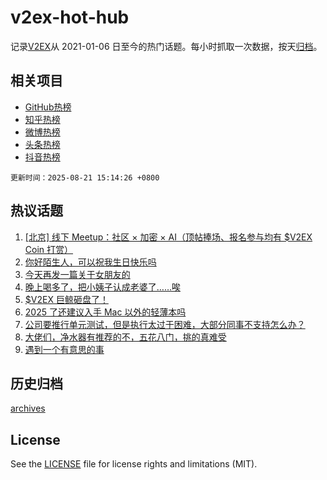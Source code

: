 # v2ex-hot-hub

 记录[V2EX](https://www.v2ex.com/)从 2021-01-06 日至今的热门话题。每小时抓取一次数据，按天[归档](archives)。
 
 ## 相关项目

- [GitHub热榜](https://github.com/lonnyzhang423/github-hot-hub)
- [知乎热榜](https://github.com/lonnyzhang423/zhihu-hot-hub)
- [微博热榜](https://github.com/lonnyzhang423/weibo-hot-hub)
- [头条热榜](https://github.com/lonnyzhang423/toutiao-hot-hub)
- [抖音热榜](https://github.com/lonnyzhang423/douyin-hot-hub)


 `更新时间：2025-08-21 15:14:26 +0800`

## 热议话题

1. [[北京] 线下 Meetup：社区 × 加密 × AI（顶帖捧场、报名参与均有 $V2EX Coin 打赏）](https://www.v2ex.com/t/1153737)
1. [你好陌生人，可以祝我生日快乐吗](https://www.v2ex.com/t/1153801)
1. [今天再发一篇关于女朋友的](https://www.v2ex.com/t/1153756)
1. [晚上喝多了，把小姨子认成老婆了……唉](https://www.v2ex.com/t/1153818)
1. [$V2EX 巨鲸砸盘了！](https://www.v2ex.com/t/1153865)
1. [2025 了还建议入手 Mac 以外的轻薄本吗](https://www.v2ex.com/t/1153858)
1. [公司要推行单元测试，但是执行太过于困难，大部分同事不支持怎么办？](https://www.v2ex.com/t/1153924)
1. [大佬们，净水器有推荐的不，五花八门，挑的真难受](https://www.v2ex.com/t/1153709)
1. [遇到一个有意思的事](https://www.v2ex.com/t/1153844)

## 历史归档

[archives](archives)

## License

See the [LICENSE](LICENSE) file for license rights and limitations (MIT).
